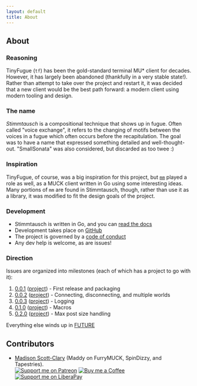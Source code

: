 ```yaml
---
layout: default
title: About
---
```


## About

### Reasoning

TinyFugue (`tf`) has been the gold-standard terminal MU\* client for decades. However, it has largely been abandoned (thankfully in a very stable state!). Rather than attempt to take over the project and restart it, it was decided that a new client would be the best path forward: a modern client using modern tooling and design.

### The name

*Stimmtausch* is a compositional technique that shows up in fugue. Often called "voice exchange", it refers to the changing of motifs between the voices in a fugue which often occurs before the recapitulation. The goal was to have a name that expressed something detailed and well-thought-out. "SmallSonata" was also considered, but discarded as too twee :)

### Inspiration

TinyFugue, of course, was a big inspiration for this project, but [`mm`](https://github.com/onlyhavecans/mm) played a role as well, as a MUCK client written in Go using some interesting ideas. Many portions of `mm` are found in Stimmtausch, though, rather than use it as a library, it was modified to fit the design goals of the project.

### Development

* Stimmtausch is written in Go, and you can [read the docs](https://godoc.org/github.com/makyo/stimmtausch)
* Development takes place on [GitHub](https://github.com/makyo/stimmtausch)
* The project is governed by a [code of conduct](/code-of-conduct)
* Any dev help is welcome, as are issues!

### Direction

Issues are organized into milestones (each of which has a project to go with it):

1. [0.0.1](https://github.com/makyo/stimmtausch/milestone/1) ([project](https://github.com/makyo/stimmtausch/projects/1)) - First release and packaging
2. [0.0.2](https://github.com/makyo/stimmtausch/milestone/2) ([project](https://github.com/makyo/stimmtausch/projects/2)) - Connecting, disconnecting, and multiple worlds
3. [0.0.3](https://github.com/makyo/stimmtausch/milestone/5) ([project](https://github.com/makyo/stimmtausch/projects/4)) - Logging
4. [0.1.0](https://github.com/makyo/stimmtausch/milestone/3) ([project](https://github.com/makyo/stimmtausch/projects/5)) - Macros
5. [0.2.0](https://github.com/makyo/stimmtausch/milestone/4) ([project](https://github.com/makyo/stimmtausch/projects/6)) - Max post size handling

Everything else winds up in [FUTURE](https://github.com/makyo/stimmtausch/milestone/6)

## Contributors

* [Madison Scott-Clary](http://drab-makyo.com/contact/) (Maddy on FurryMUCK, SpinDizzy, and Tapestries).  
  [![Support me on Patreon](https://img.shields.io/badge/patreon-support-%23222222.svg)](https://patreon.com/makyo)
  [![Buy me a Coffee](https://img.shields.io/badge/patreon-support-%23222222.svg)](https://ko-fi.com/drabmakyo)
  [![Support me on LiberaPay](https://img.shields.io/badge/liberapay-support-%23222222.svg)](https://liberapay.com/makyo)
